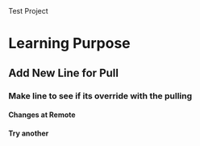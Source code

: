 <head>Test Project</head>
<body>
  <h1>Learning Purpose</h1>
  <h2>Add New Line for Pull</h2>
  <h3>Make line to see if its override with the pulling</h3>
  <h4>Changes at Remote</h4>
  <h4>Try another</h4>
</body>
